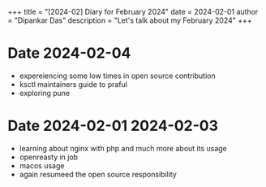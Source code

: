 +++
title = "[2024-02] Diary for February 2024"
date = 2024-02-01
author = "Dipankar Das"
description = "Let's talk about my February 2024"
+++

# Date 2024-02-04
* expereiencing some low times in open source contribution
* ksctl maintainers guide to praful
* exploring pune

# Date 2024-02-01 2024-02-03
* learning about nginx with php and much more about its usage
* openreasty in job
* macos usage
* again resumeed the open source responsibility
